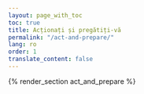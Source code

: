 ```yaml
---
layout: page_with_toc
toc: true
title: Acționați și pregătiți-vă
permalink: "/act-and-prepare/"
lang: ro
order: 1
translate_content: false
---
```



{% render_section act_and_prepare %}
